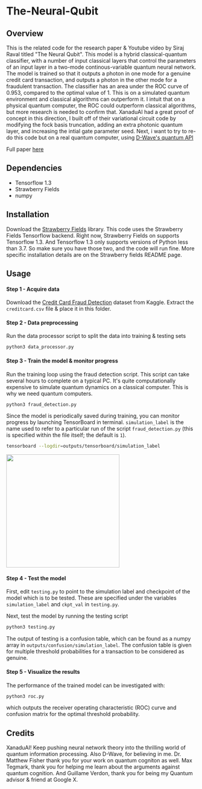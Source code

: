 # The-Neural-Qubit

## Overview

This is the related code for the research paper & Youtube video by Siraj Raval titled "The Neural Qubit". This model is a hybrid classical-quantum classifier, with a number of input classical layers that control the parameters of an input layer in a two-mode continous-variable quantum neural network. The model is trained so that it outputs a photon in one mode for a genuine credit card transaction, and outputs a photon in the other mode for a fraudulent transaction. The classifier has
an area under the ROC curve of 0.953, compared to the optimal value of 1. This is on a simulated quantum environment and classical algorithms can outperform it. I intuit that on a physical quantum computer, the ROC could outperform classical algorithms, but more research is needed to confirm that. XanaduAI had a great proof of concept in this direction, I built off of their variational circuit code by modifying the fock basis truncation, adding an extra photonic quantum layer, and increasing the intial gate parameter seed. Next, i want to try to re-do this code but on a real quantum computer, using [D-Wave's quantum API](https://www.dwavesys.com/take-leap)

Full paper [here](https://sirajraval.com/wp-content/uploads/2019/09/The-Neural-Qubit.pdf)

## Dependencies
- Tensorflow 1.3
- Strawberry Fields
- numpy

## Installation

Download the [Strawberry Fields](https://github.com/XanaduAI/strawberryfields) library. This code uses the Strawberry Fields Tensorflow backend. Right now, Strawberry Fields on supports Tensorflow 1.3. And Tensorflow 1.3 only supports versions of Python less than 3.7. So make sure you have those two, and the code will run fine. More specific installation details are on the Strawberry fields README page. 

## Usage

#### Step 1 - Acquire data

Download the [Credit Card Fraud Detection](https://www.kaggle.com/mlg-ulb/creditcardfraud) dataset from Kaggle. Extract the `creditcard.csv` file & place it in this folder. 

#### Step 2 - Data preprocessing

Run the data processor script to split the data into training & testing sets

```bash
python3 data_processor.py
```

#### Step 3 - Train the model & monitor progress

Run the training loop using the fraud detection script. This script can take several hours to complete on a typical PC. It's quite computationally expensive to simulate quantum dynamics on a classical computer. This is why we need quantum computers. 

```bash
python3 fraud_detection.py
```

Since the model is periodically saved during training, you can monitor progress by launching TensorBoard in terminal. `simulation_label` is the name used to refer to a particular run of the script `fraud_detection.py` (this is specified within the file itself; the default is `1`).

```bash
tensorboard --logdir=outputs/tensorboard/simulation_label
```

<img align="center" src="https://github.com/XanaduAI/quantum-neural-networks/blob/master/static/fraud_detection.png" width=300px>

#### Step 4 - Test the model

First, edit `testing.py` to point to the simulation label and checkpoint of the model which is to be tested. These are specified under the variables `simulation_label` and `ckpt_val` in `testing.py`.

Next, test the model by running the testing script

```bash
python3 testing.py
```
The output of testing is a confusion table, which can be found as a numpy array in `outputs/confusion/simulation_label`. The confusion table is given for multiple threshold probabilities for a transaction to be considered as genuine.

#### Step 5 - Visualize the results

The performance of the trained model can be investigated with:
```bash
python3 roc.py
```
which outputs the receiver operating characteristic (ROC) curve and confusion matrix for the optimal threshold probability.


## Credits

XanaduAI! Keep pushing neural network theory into the thrilling world of quantum information processing. Also D-Wave, for believing in me. Dr. Matthew Fisher thank you for your work on quantum cogniton as well. Max Tegmark, thank you for helping me learn about the arguments against quantum cognition. And Guillame Verdon, thank you for being my Quantum advisor & friend at Google X. 
